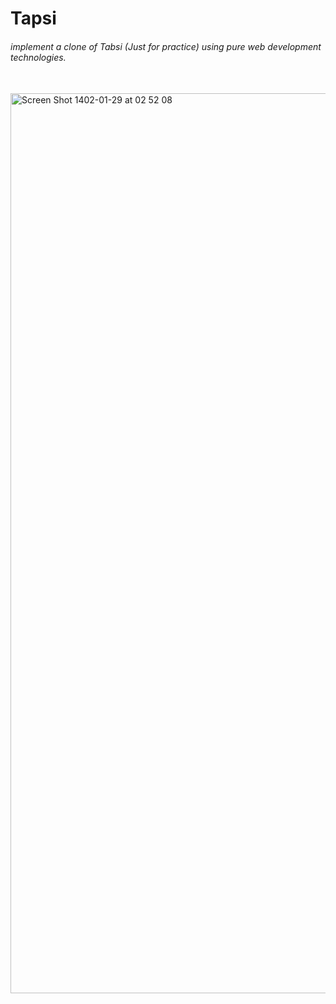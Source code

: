# Tapsi

###### implement a clone of Tabsi (Just for practice) using pure web development technologies.

<br/> 

<img width="1440" alt="Screen Shot 1402-01-29 at 02 52 08" src="https://user-images.githubusercontent.com/88406720/232631473-2555b941-5d05-4f81-aa4f-8f8503264f68.png">




